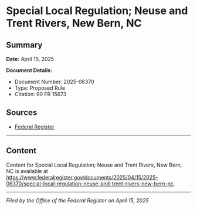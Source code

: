 # Special Local Regulation; Neuse and Trent Rivers, New Bern, NC

## Summary

**Date:** April 15, 2025

**Document Details:**
- Document Number: 2025-06370
- Type: Proposed Rule
- Citation: 90 FR 15673

## Sources
- [Federal Register](https://www.federalregister.gov/documents/2025/04/15/2025-06370/special-local-regulation-neuse-and-trent-rivers-new-bern-nc)

---

## Content

Content for Special Local Regulation; Neuse and Trent Rivers, New Bern, NC is available at https://www.federalregister.gov/documents/2025/04/15/2025-06370/special-local-regulation-neuse-and-trent-rivers-new-bern-nc.

---

*Filed by the Office of the Federal Register on April 15, 2025*
